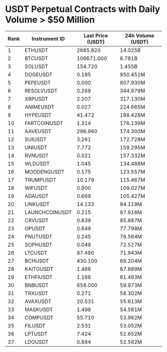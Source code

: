 # USDT Perpetual Contracts with Daily Volume > $50 Million

| Rank | Instrument ID | Last Price (USDT) | 24h Volume (USDT) |
|------|---------------|-------------------|-------------------|
| 1 | ETHUSDT | 2685.820 | 14.025B |
| 2 | BTCUSDT | 106671.000 | 8.781B |
| 3 | SOLUSDT | 154.720 | 1.455B |
| 4 | DOGEUSDT | 0.185 | 950.451M |
| 5 | PEPEUSDT | 0.000 | 807.930M |
| 6 | RESOLVUSDT | 0.269 | 344.979M |
| 7 | XRPUSDT | 2.207 | 317.130M |
| 8 | ANIMEUSDT | 0.027 | 224.665M |
| 9 | HYPEUSDT | 41.472 | 188.428M |
| 10 | FARTCOINUSDT | 1.314 | 176.139M |
| 11 | AAVEUSDT | 296.960 | 174.300M |
| 12 | SUIUSDT | 3.261 | 172.728M |
| 13 | UNIUSDT | 7.772 | 159.295M |
| 14 | RVNUSDT | 0.021 | 157.332M |
| 15 | WLDUSDT | 1.045 | 134.488M |
| 16 | MOODENGUSDT | 0.175 | 123.557M |
| 17 | TRUMPUSDT | 10.179 | 115.467M |
| 18 | WIFUSDT | 0.900 | 109.027M |
| 19 | ADAUSDT | 0.669 | 105.427M |
| 20 | LINKUSDT | 14.133 | 94.119M |
| 21 | LAUNCHCOINUSDT | 0.215 | 87.916M |
| 22 | CRVUSDT | 0.639 | 85.687M |
| 23 | OPUSDT | 0.649 | 77.798M |
| 24 | PNUTUSDT | 0.245 | 76.564M |
| 25 | SOPHUSDT | 0.049 | 72.527M |
| 26 | LTCUSDT | 87.490 | 71.943M |
| 27 | BCHUSDT | 430.100 | 69.204M |
| 28 | KAITOUSDT | 1.466 | 67.889M |
| 29 | ETHFIUSDT | 1.168 | 61.493M |
| 30 | BNBUSDT | 658.000 | 59.973M |
| 31 | TRXUSDT | 0.271 | 58.302M |
| 32 | AVAXUSDT | 20.531 | 55.613M |
| 33 | MASKUSDT | 1.499 | 54.581M |
| 34 | COMPUSDT | 55.710 | 53.962M |
| 35 | FILUSDT | 2.531 | 53.052M |
| 36 | LPTUSDT | 7.424 | 52.652M |
| 37 | LDOUSDT | 0.884 | 52.582M |
